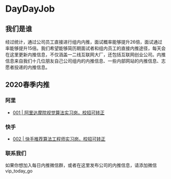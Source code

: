 # DayDayJob 

## 我们是谁

经过统计，通过公司员工直接进行组内内推，面试概率能够提升26倍，面试通过率能够提升15倍。我们希望能够简历期面试者和组内员工的直接内推途径，每天会在这里更新内推信息，不仅涵盖一二线互联网大厂，还包括互联网创业公司。内推信息来自我们十几位朋友自己公司组内的内推信息、一些内部网站的内推信息、志愿者投递的内推信息。


## 2020春季内推

### 阿里

- [001 | 阿里达摩院视觉算法实习岗，校招可转正](docs/2020spring/alibaba/01.md)


### 快手

- [002 | 快手推荐算法工程师实习岗，校招可转正](docs/2020spring/kuaishou/01.md)


### 联系我们

如果你想加入每日内推微信群，或者在这里发布公司的内推信息，请添加微信 vip_today_go 